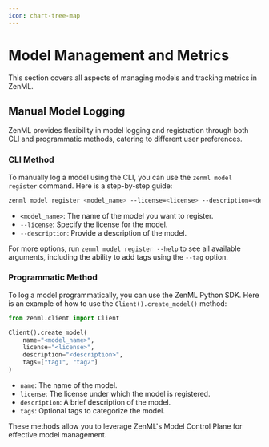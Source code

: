 ```yaml
---
icon: chart-tree-map
---
```


# Model Management and Metrics

This section covers all aspects of managing models and tracking metrics in ZenML.

## Manual Model Logging

ZenML provides flexibility in model logging and registration through both CLI and programmatic methods, catering to different user preferences.

### CLI Method

To manually log a model using the CLI, you can use the `zenml model register` command. Here is a step-by-step guide:

```bash
zenml model register <model_name> --license=<license> --description=<description>
```

- `<model_name>`: The name of the model you want to register.
- `--license`: Specify the license for the model.
- `--description`: Provide a description of the model.

For more options, run `zenml model register --help` to see all available arguments, including the ability to add tags using the `--tag` option.

### Programmatic Method

To log a model programmatically, you can use the ZenML Python SDK. Here is an example of how to use the `Client().create_model()` method:

```python
from zenml.client import Client

Client().create_model(
    name="<model_name>",
    license="<license>",
    description="<description>",
    tags=["tag1", "tag2"]
)
```

- `name`: The name of the model.
- `license`: The license under which the model is registered.
- `description`: A brief description of the model.
- `tags`: Optional tags to categorize the model.

These methods allow you to leverage ZenML's Model Control Plane for effective model management.